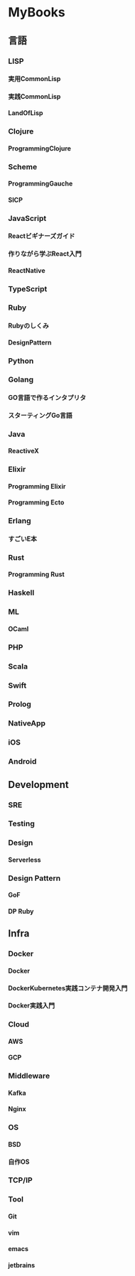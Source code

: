 MyBooks
=======

## 言語

### LISP
#### 実用CommonLisp
#### 実践CommonLisp
#### LandOfLisp

### Clojure
#### ProgrammingClojure

### Scheme
#### ProgrammingGauche
#### SICP

### JavaScript
#### Reactビギナーズガイド
#### 作りながら学ぶReact入門
#### ReactNative

### TypeScript

### Ruby
#### Rubyのしくみ
#### DesignPattern

### Python

### Golang
#### GO言語で作るインタプリタ
#### スターティングGo言語

### Java
#### ReactiveX

### Elixir
#### Programming Elixir
#### Programming Ecto

### Erlang
#### すごいE本

### Rust
#### Programming Rust

### Haskell

### ML
#### OCaml

### PHP

### Scala

### Swift

### Prolog

### NativeApp
### iOS
### Android

## Development

### SRE

### Testing

### Design
#### Serverless

### Design Pattern
#### GoF
#### DP Ruby

## Infra
### Docker
#### Docker
#### DockerKubernetes実践コンテナ開発入門
#### Docker実践入門

### Cloud
#### AWS
#### GCP

### Middleware
#### Kafka
#### Nginx

### OS
#### BSD
#### 自作OS

### TCP/IP

### Tool
#### Git
#### vim
#### emacs
#### jetbrains
